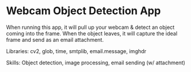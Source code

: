 # Webcam Object Detection App

When running this app, it will pull up your webcam & detect an object
coming into the frame. When the object leaves, it will capture the ideal frame
and send as an email attachment.

Libraries: cv2, glob, time, smtplib, email.message, imghdr

Skills: Object detection, image processing, email sending (w/ attachment)